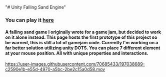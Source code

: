 "# Unity Falling Sand Engine" 

### You can play it [here](https://pitergroot.itch.io/falling-sand-engine)

#### A falling sand game I originally wrote for a game jam, but decided to work on it alone instead. This page hosts the first prototype of this project so be warned, this is still a lot of gamejam code. Currently I'm working on a far better solution utilizing unity DOTS. You can place 7 different element at your mouse position. All with unique properties and interactions.


https://user-images.githubusercontent.com/70685433/197038689-c2590e1b-e55d-4970-a5bc-2be2c15a0d58.mov


